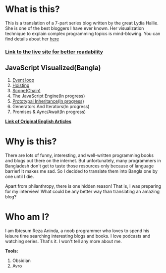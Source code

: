 
# What is this?

This is a translation of a 7-part series blog written by the great Lydia Hallie. She is one of the best bloggers I have ever known. Her visualization technique to explain complex programming topics is mind-blowing. You can find details about her [here](https://www.lydiahallie.io/)

### [Link to the live site for better readability](https://ibtesum.github.io/javascript-visualized/)

## JavaScript Visualized(Bangla)

1. [Event loop](Event-Loop/Readme.md)
2. [Hoisting](Hoisting/Readme.md)
3. [Scope(Chain)](Scope(chain)/Readme.md)
4. The JavaScript Engine(In progress)
5. [Prototypal Inheritance(In progress)](Prototypical-Inheritance/Readme.md)
6. Generators And Iterators(In progress)
7. Promises & Aync/Await(In progress)

[**Link of Original English Articles**](https://dev.to/lydiahallie/javascript-visualized-event-loop-3dif)


# Why is this?

There are lots of funny, interesting, and well-written programming books and blogs out there on the internet. But unfortunately, many programmers in Bangladesh don't get to taste those resources only because of language barrier! It makes me sad. So I decided to translate them into Bangla one by one until I die. 

Apart from philanthropy, there is one hidden reason! That is, I was preparing for my interview! What could be any better way than translating an  amazing blog?

# Who am I? 

I am Ibtesum Reza Aninda, a noob programmer who loves to spend his leisure time searching interesting blogs and books. I love podcasts and watching series. That's it. I won't tell any more about me. 

**Tools:**
1. Obsidian
2. Avro

